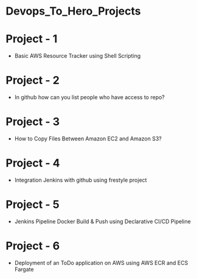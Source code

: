 # Devops_To_Hero_Projects

# Project - 1
- Basic AWS Resource Tracker using Shell Scripting

# Project - 2
- In github how can you list people who have access to repo?

# Project - 3
- How to Copy Files Between Amazon EC2 and Amazon S3?

# Project - 4
- Integration Jenkins with github using frestyle project

# Project - 5
- Jenkins Pipeline Docker Build & Push using Declarative CI/CD Pipeline

# Project - 6
- Deployment of an ToDo application on AWS using AWS ECR and ECS Fargate

